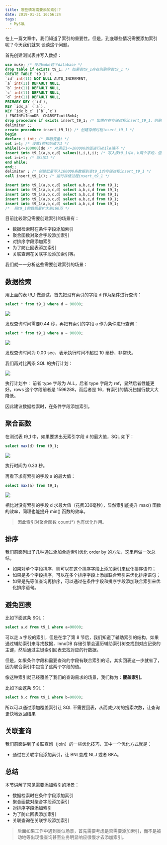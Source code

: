 ```yaml
---
title: 哪些情况需要添加索引？
date: 2019-01-31 16:56:24
tags: 
  - MySQL
---
```


在上一篇文章中，我们知道了索引的重要性。但是，到底哪些情况需要添加索引呢？今天我们就来
谈谈这个问题。

首先创建测试表并写入数据：

```sql
use muke; /* 使用muke这个database */
drop table if exists t9_1; /* 如果表t9_1存在则删除表t9_1 */
CREATE TABLE `t9_1` (
`id` int(11) NOT NULL AUTO_INCREMENT,
`a` int(11) DEFAULT NULL,
`b` int(11) DEFAULT NULL,
`c` int(11) DEFAULT NULL,
`d` int(11) DEFAULT NULL,
PRIMARY KEY (`id`),
KEY `idx_a` (`a`),
KEY `idx_b_c` (`b`,`c`)
) ENGINE=InnoDB  CHARSET=utf8mb4;
drop procedure if exists insert_t9_1; /* 如果存在存储过程insert_t9_1，则删除 */
delimiter ;;
create procedure insert_t9_1() /* 创建存储过程insert_t9_1 */
begin
declare i int; /* 声明变量i */
set i=1; /* 设置i的初始值为1 */
while(i<=100000)do /* 对满足i<=100000的值进行while循环 */
insert into t9_1(a,b,c,d) values(i,i,i,i); /* 写入表t9_1中a、b两个字段，值都为i当前的值 */
set i=i+1; /* 将i加1 */
end while;
end;;
delimiter ; /* 创建批量写入100000条数据到表t9_1的存储过程insert_t9_1 */
call insert_t9_1(); /* 运行存储过程insert_t9_1 */

insert into t9_1(a,b,c,d) select a,b,c,d from t9_1;
insert into t9_1(a,b,c,d) select a,b,c,d from t9_1;
insert into t9_1(a,b,c,d) select a,b,c,d from t9_1;
insert into t9_1(a,b,c,d) select a,b,c,d from t9_1;
insert into t9_1(a,b,c,d) select a,b,c,d from t9_1;
/*  把t9_1的数据量扩大到160万 */
```

目前比较常见需要创建索引的场景有：
- 数据检索时在条件字段添加索引
- 聚合函数对聚合字段添加索引
- 对排序字段添加索引
- 为了防止回表添加索引
- 关联查询在关联字段添加索引等。

我们就一一分析这些需要创建索引的场景：

## 数据检索
用上面的表 t9_1 做测试，首先把没有索引的字段 d 作为条件进行查询：

```sql
select * from t9_1 where d = 90000;
```

![](https://img.mukewang.com/5d3ad5b10001b6ee07680450.png)

发现查询时间需要0.44 秒，再把有索引的字段 a 作为条件进行查询：
```sql
select * from t9_1 where a = 90000;
```

![](https://img.mukewang.com/5d3ad5990001dd1707660454.png)

发现查询时间为 0.00 sec，表示执行时间不超过 10 毫秒，非常快。

我们再对比两条 SQL 的执行计划：

![](https://img.mukewang.com/5d3ad56800011ffe12720319.png)

执行计划中：
前者 type 字段为 ALL，后者 type 字段为 ref，显然后者性能更好。rows 这个字段前者是 1596288，而后者是 16，有索引的情况扫描行数大大降低。

因此建议数据检索时，在条件字段添加索引。

## 聚合函数

在测试表 t9_1 中，如果要求出无索引字段 d 的最大值，SQL 如下：

```sql
select max(d) from t9_1;
```

![](https://img.mukewang.com/5d3ad54700013a1608170166.png)

执行时间为 0.33 秒。

再看下求有索引的字段 a 的最大值：
```sql
select max(a) from t9_1;
```

![](https://img.mukewang.com/5d3ad52c0001b98108180163.png)

相比对没有索引的字段 d 求最大值（花费330毫秒），显然索引能提升 max() 函数的效率，同理也能提升 min() 函数的效率。

>因此索引对聚合函数 count(*) 也有优化作用。

## 排序
我们前面列出了几种通过添加合适索引优化 order by 的方法，这里再做一次总结。
- 如果对单个字段排序，则可以在这个排序字段上添加索引来优化排序语句；
- 如果是多个字段排序，可以在多个排序字段上添加联合索引来优化排序语句；
- 如果是先等值查询再排序，可以通过在条件字段和排序字段添加联合索引来优化排序语句。

## 避免回表
比如下面这条 SQL：

```sql
select a,d from t9_1 where a=90000;
```

可以走 a 字段的索引，但是在学了第 8 节后，我们知道了辅助索引的结构，如果通过辅助索引来寻找数据，InnoDB 存储引擎会遍历辅助索引树查找到对应记录的主键，然后通过主键索引回表去找对应的行数据。

但是，如果条件字段和需要查询的字段有联合索引的话，其实回表这一步就省了，因为联合索引中包含了这两个字段的值。

像这种索引就已经覆盖了我们的查询需求的场景，我们称为：**覆盖索引**。

比如下面这条 SQL：

```sql
select b,c from t9_1 where b=90000;
```

所以可以通过添加覆盖索引让 SQL 不需要回表，从而减少树的搜索次数，让查询更快地返回结果

## 关联查询
我们前面讲到了关联查询（join）的一些优化技巧，其中一个优化方式就是：

- 通过在关联字段添加索引，让 BNL变成 NLJ 或者 BKA。

## 总结
本节讲解了常见需要添加索引的场景：

- 数据检索时在条件字段添加索引
- 聚合函数对聚合字段添加索引
- 对排序字段添加索引
- 为了防止回表添加索引
- 关联查询在关联字段添加索引

>后面如果工作中遇到类似场景，首先需要考虑是否需要添加索引，而不是被动地等出现慢查询甚至业务明显响应很慢才去添加索引。






